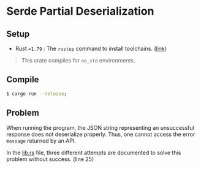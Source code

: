 # Serde Partial Deserialization

## Setup

- Rust `=1.79` : The `rustup` command to install toolchains. ([link][install-rust])

> This crate compiles for `no_std` environments.

## Compile

```sh
$ cargo run --release;
```

## Problem

When running the program, the JSON string representing an unsuccessful response
does not deserialize properly. Thus, one cannot access the error `message`
returned by an API.

In the [lib.rs](./src/lib.rs) file, three different attempts are documented to
solve this problem without success. (line 25)



[install-rust]: https://www.rust-lang.org/tools/install

